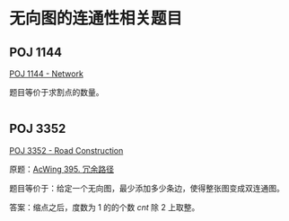 # 无向图的连通性相关题目



## POJ 1144

[POJ 1144 - Network](https://vjudge.net/problem/POJ-1144) 

题目等价于求割点的数量。

```cpp

```


## POJ 3352

[POJ 3352 - Road Construction](https://vjudge.net/problem/POJ-3352) 


原题：[AcWing 395. 冗余路径](https://www.acwing.com/activity/content/problem/content/711/) 


题目等价于：给定一个无向图，最少添加多少条边，使得整张图变成双连通图。

答案：缩点之后，度数为 $1$ 的的个数 $cnt$ 除 $2$ 上取整。



```cpp

```